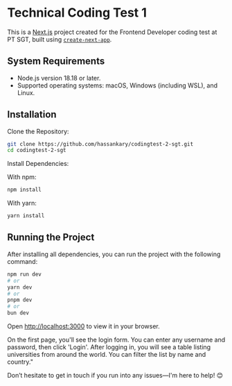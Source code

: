 # Technical Coding Test 1
This is a [Next.js](https://nextjs.org/) project created for the Frontend Developer coding test at PT SGT, built using [`create-next-app`](https://github.com/vercel/next.js/tree/canary/packages/create-next-app).

## System Requirements
- Node.js version 18.18 or later.
- Supported operating systems: macOS, Windows (including WSL), and Linux.

## Installation 
Clone the Repository:
```bash
git clone https://github.com/hassankary/codingtest-2-sgt.git
cd codingtest-2-sgt
```
Install Dependencies:

With npm:
```bash
npm install
```
With yarn:
```bash
yarn install
```

## Running the Project
After installing all dependencies, you can run the project with the following command:
```bash
npm run dev
# or
yarn dev
# or
pnpm dev
# or
bun dev
```

Open [http://localhost:3000](http://localhost:3000) to view it in your browser.

On the first page, you'll see the login form. You can enter any username and password, then click 'Login'. After logging in, you will see a table listing universities from around the world. You can filter the list by name and country."

Don’t hesitate to get in touch if you run into any issues—I'm here to help! 😊
